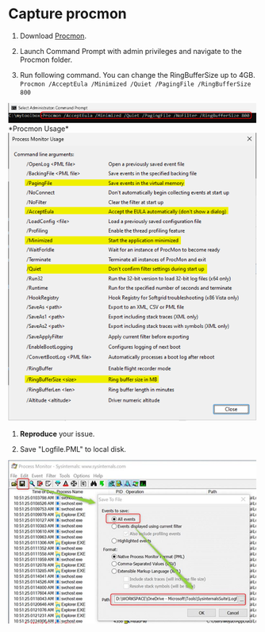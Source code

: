 # Capture procmon

1. Download [Procmon](https://docs.microsoft.com/zh-cn/sysinternals/downloads/procmon). <br>

1.  Launch Command Prompt with admin privileges and navigate to the Procmon folder.<br>

1. Run following command. You can change the RingBufferSize up to 4GB. <br>
`Procmon /AcceptEula /Minimized /Quiet /PagingFile /RingBufferSize 800`<br>
<img src="./Images/procmon4.png" alt="procmon4.png" width="500">
<br> *Procmon Usage* <br>
<img src="./Images/procmon5.png" alt="procmon5.png" width="500">

1. **Reproduce** your issue. <br>

1. Save "Logfile.PML" to local disk. <br>
<img src="./Images/procmon3.png" alt="procmon3.png" width="500">